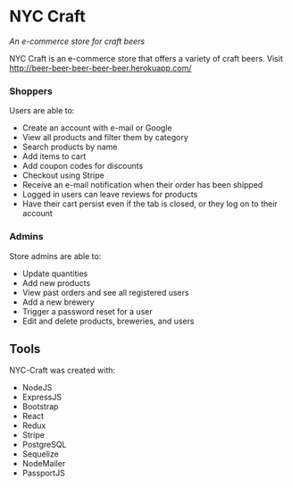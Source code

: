 # NYC Craft

*An e-commerce store for craft beers*

NYC Craft is an e-commerce store that offers a variety of craft beers.
Visit http://beer-beer-beer-beer-beer.herokuapp.com/ 

### Shoppers

Users are able to:

* Create an account with e-mail or Google
* View all products and filter them by category
* Search products by name
* Add items to cart
* Add coupon codes for discounts
* Checkout using Stripe
* Receive an e-mail notification when their order has been shipped
* Logged in users can leave reviews for products
* Have their cart persist even if the tab is closed, or they log on to their account

### Admins

Store admins are able to:

* Update quantities
* Add new products
* View past orders and see all registered users
* Add a new brewery
* Trigger a password reset for a user
* Edit and delete products, breweries, and users

## Tools

NYC-Craft was created with:

* NodeJS
* ExpressJS
* Bootstrap
* React
* Redux
* Stripe
* PostgreSQL
* Sequelize
* NodeMailer
* PassportJS